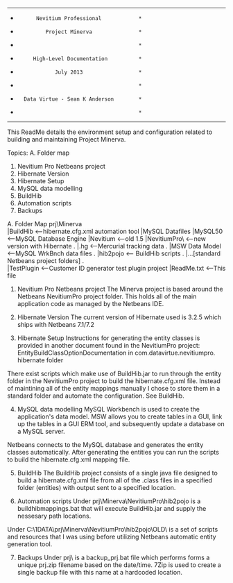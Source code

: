 **********************************************
*           Nevitium Professional            *
*              Project Minerva               *
*                                            *
*          High-Level Documentation          * 
*                 July 2013                  *
*                                            *
*       Data Virtue - Sean K Anderson        * 
*                                            *
**********************************************

This ReadMe details the environment setup and 
configuration related to building and 
maintaining Project Minerva.

Topics:
A. Folder map
1. Nevitium Pro Netbeans project
2. Hibernate Version
3. Hibernate Setup
4. MySQL data modelling
5. BuildHib
6. Automation scripts
7. Backups

A. Folder Map
prj\Minerva\
			|BuildHib <--hibernate.cfg.xml automation tool
			|MySQL Datafiles 
			|MySQL50 <--MySQL Database Engine
			|Nevitium <--old 1.5
			|NevitiumPro\ <--new version with Hibernate
			.			|.hg <--Mercurial tracking data
			.			|MSW Data Model <--MySQL WrkBnch data files
			.			|hib2pojo  <-- BuildHib scripts 
			.			|...[standard Netbeans project folders]
			.			
			|TestPlugin <--Customer ID generator test plugin project
			|ReadMe.txt <--This file
		


1. Nevitium Pro Netbeans project
The Minerva project is based around the Netbeans NevitiumPro project 
folder.  This holds all of the main application code as managed by 
the Netbeans IDE.

2. Hibernate Version
The current version of Hibernate used is 3.2.5 which ships with
Netbeans 7.1/7.2

3. Hibernate Setup
Instructions for generating the entity classes is provided in another
document found in the NevitiumPro project: 
EntityBuildClassOptionDocumentation in com.datavirtue.nevitiumpro.
hibernate folder

There exist scripts which make use of BuildHib.jar to run through
the entity folder in the NevitiumPro project to build the 
hibernate.cfg.xml file.  Instead of maintining all of the entity 
mappings manually I chose to store them in a standard folder and 
automate the configuration. See BuildHib.

4. MySQL data modelling
MySQL Workbench is used to create the application's data model.  MSW
allows you to create tables in a GUI, link up the tables in a GUI
ERM tool, and subsequently update a database on a MySQL server.

Netbeans connects to the MySQL database and generates the entity
classes automatically.  After generating the entities you can run the 
scripts to build the hibernate.cfg.xml mapping file.

5. BuildHib
The BuildHib project consists of a single java file designed to 
build a hibernate.cfg.xml file from all of the .class files in a 
specified folder (entities) with output sent to a specified location.

6. Automation scripts
Under prj\Minerva\NevitiumPro\hib2pojo is a buildhibmappings.bat
that will execute BuildHib.jar and supply the nessesary path locations.

Under C:\1DATA\prj\Minerva\NevitiumPro\hib2pojo\OLD\ is a set of
scripts and resources that I was using before utilizing Netbeans 
automatic entity generation tool.

7. Backups
Under prj\ is a backup_prj.bat file which performs forms a unique
prj.zip filename based on the date/time.  7Zip is used to create a 
single backup file with this name at a hardcoded location.

